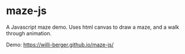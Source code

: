 ﻿# maze-js
A Javascript maze demo. Uses html canvas to draw a maze, and a walk through animation.

Demo: https://willi-berger.github.io/maze-js/
